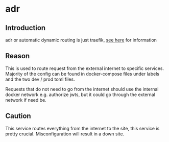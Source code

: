 # adr
## Introduction
adr or automatic dynamic routing is just traefik, [see here](https://traefik.io/) for information

## Reason
This is used to route request from the external internet to specific services. Majority of the config can be found in docker-compose files under labels and the two dev / prod toml files.

Requests that do not need to go from the internet should use the internal docker network e.g. authorize jwts, but it could go through the external network if need be.

## Caution
This service routes everything from the internet to the site, this service is pretty crucial. Misconfiguration will result in a down site.
